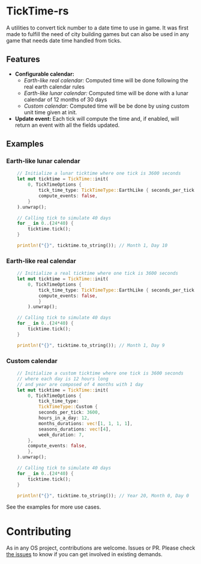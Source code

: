 # TickTime-rs
A utilities to convert tick number to a date time to use in game. 
It was first made to fulfill the need of city building games but can also be used in any game that needs date time handled from ticks.

## Features

- **Configurable calendar:**
  - *Earth-like real calendar:* Computed time will be done following the real earth calendar rules
  - *Earth-like lunar calendar:* Computed time will be done with a lunar calendar of 12 months of 30 days  
  - *Custom calendar:* Computed time will be be done by using custom unit time given at init. 
- **Update event:** Each tick will compute the time and, if enabled, will return an event with all the fields updated. 

## Examples 

### Earth-like lunar calendar

```rust
    // Initialize a lunar ticktime where one tick is 3600 seconds
    let mut ticktime = TickTime::init(
        0, TickTimeOptions {
            tick_time_type: TickTimeType::EarthLike { seconds_per_tick: 3600, month_type: EarthLikeMonthType::Lunar },
            compute_events: false,
        }
    ).unwrap();

    // Calling tick to simulate 40 days
    for _ in 0..(24*40) {
        ticktime.tick();
    }

    println!("{}", ticktime.to_string()); // Month 1, Day 10
``` 

### Earth-like real calendar

```rust
    // Initialize a real ticktime where one tick is 3600 seconds
    let mut ticktime = TickTime::init(
        0, TickTimeOptions {
            tick_time_type: TickTimeType::EarthLike { seconds_per_tick: 3600, month_type: EarthLikeMonthType::Real },
            compute_events: false,
            }
        ).unwrap();

    // Calling tick to simulate 40 days
    for _ in 0..(24*40) {
        ticktime.tick();
    }

    println!("{}", ticktime.to_string()); // Month 1, Day 9
``` 

### Custom calendar

```rust
    // Initialize a custom ticktime where one tick is 3600 seconds
    // where each day is 12 hours long
    // and year are composed of 4 months with 1 day
    let mut ticktime = TickTime::init(
        0, TickTimeOptions {
            tick_time_type:
            TickTimeType::Custom {
            seconds_per_tick: 3600,
            hours_in_a_day: 12,
            months_durations: vec![1, 1, 1, 1],
            seasons_durations: vec![4],
            week_duration: 7,
        },
        compute_events: false,
        },
    ).unwrap();

    // Calling tick to simulate 40 days
    for _ in 0..(24*40) {
        ticktime.tick();
    }

    println!("{}", ticktime.to_string()); // Year 20, Month 0, Day 0
``` 

See the examples for more use cases.

# Contributing

As in any OS project, contributions are welcome. Issues or PR. Please check [the issues](https://github.com/grzi/ticktime-rs/issues)  to know if you can get involved in existing demands.